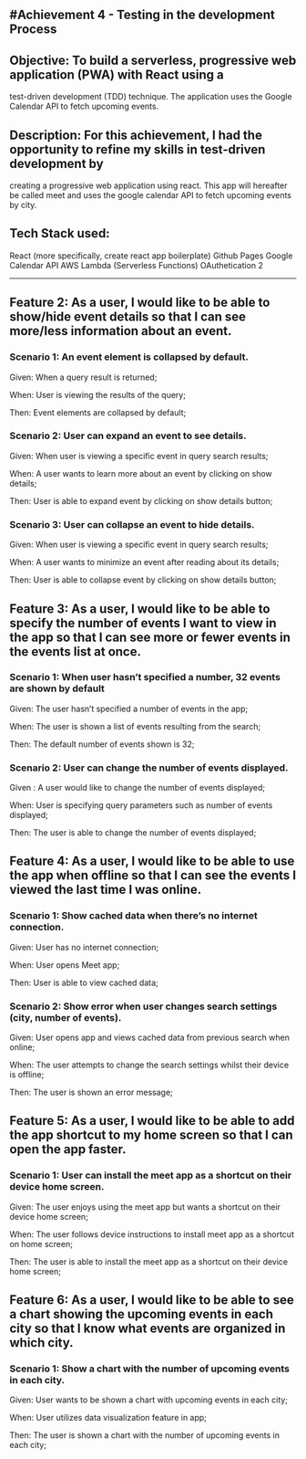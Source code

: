 #Achievement 4 - Testing in the development Process
-------------------------------------------------------------------------------------------------------------------------------
## Objective: To build a serverless, progressive web application (PWA) with React using a
test-driven development (TDD) technique. The application uses the Google
Calendar API to fetch upcoming events.

## Description: For this achievement, I had the opportunity to refine my skills in test-driven development by
creating a progressive web application using react. This app will hereafter be called meet and uses the google
calendar API to fetch upcoming events by city.

## Tech Stack used:
React (more specifically, create react app boilerplate)
Github Pages
Google Calendar API
AWS Lambda (Serverless Functions)
OAuthetication 2



-------------------------------------------------------------------------------------------------------------------------------
## Feature 2: As a user, I would like to be able to show/hide event details so that I can see more/less information about an event.

### Scenario 1: An event element is collapsed by default.

Given: When a query result is returned;

When: User is viewing the results of the query;

Then: Event elements are collapsed by default;

### Scenario 2: User can expand an event to see details.

Given: When user is viewing a specific event in query search results;

When: A user wants to learn more about an event by clicking on show details;

Then: User is able to expand event by clicking on show details button;

### Scenario 3: User can collapse an event to hide details.

Given: When user is viewing a specific event in query search results;

When: A user wants to minimize an event after reading about its details;

Then: User is able to collapse event by clicking on show details button;

## Feature 3: As a user, I would like to be able to specify the number of events I want to view in the app so that I can see more or fewer events in the events list at once.

### Scenario 1: When user hasn’t specified a number, 32 events are shown by default

Given: The user hasn’t specified a number of events in the app;

When: The user is shown a list of events resulting from the search;

Then: The default number of events shown is 32;

### Scenario 2: User can change the number of events displayed.

Given : A user would like to change the number of events displayed;

When: User is specifying query parameters such as number of events displayed;

Then: The user is able to change the number of events displayed;

## Feature 4: As a user, I would like to be able to use the app when offline so that I can see the events I viewed the last time I was online.

### Scenario 1: Show cached data when there’s no internet connection.

Given: User has no internet connection;

When: User opens Meet app;

Then: User is able to view cached data;

### Scenario 2: Show error when user changes search settings (city, number of events).

Given: User opens app and views cached data from previous search when online;

When: The user attempts to change the search settings whilst their device is offline;

Then: The user is shown an error message;

## Feature 5: As a user, I would like to be able to add the app shortcut to my home screen so that I can open the app faster.

### Scenario 1: User can install the meet app as a shortcut on their device home screen.

Given: The user enjoys using the meet app but wants a shortcut on their device home screen;

When: The user follows device instructions to install meet app as a shortcut on home screen;

Then: The user is able to install the meet app as a shortcut on their device home screen;

## Feature 6: As a user, I would like to be able to see a chart showing the upcoming events in each city so that I know what events are organized in which city.

### Scenario 1: Show a chart with the number of upcoming events in each city.

Given: User wants to be shown a chart with upcoming events in each city;

When: User utilizes data visualization feature in app;

Then: The user is shown a chart with the number of upcoming events in each city;

 
 
